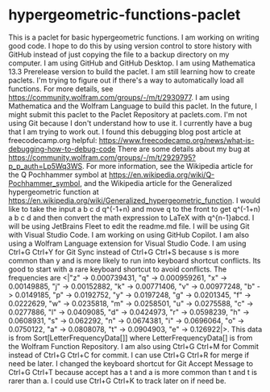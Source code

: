 # hypergeometric-functions-paclet
 This is a paclet for basic hypergeometric functions.
 I am working on writing good code.
 I hope to do this by using version control to store history with GitHub instead of just copying the file to a backup directory on my computer. I am using GitHub and GitHub Desktop.
 I am using Mathematica 13.3 Prerelease version to build the paclet.
 I am still learning how to create paclets.
 I'm trying to figure out if there's a way to automatically load all functions. For more details, see https://community.wolfram.com/groups/-/m/t/2930977.
 I am using Mathematica and the Wolfram Language to build this paclet.
 In the future, I might submit this paclet to the Paclet Repository at paclets.com.
 I'm not using Git because I don't understand how to use it.
 I currently have a bug that I am trying to work out.
 I found this debugging blog post article at freecodecamp.org helpful: https://www.freecodecamp.org/news/what-is-debugging-how-to-debug-code
 There are some details about my bug at https://community.wolfram.com/groups/-/m/t/2929795?p_p_auth=Lp5Wq3WS.
 For more information, see the Wikipedia article for the Q Pochhammer symbol at https://en.wikipedia.org/wiki/Q-Pochhammer_symbol, and the Wikipedia article for the Generalized hypergeometric function at https://en.wikipedia.org/wiki/Generalized_hypergeometric_function.
 I would like to take the input a b c d q^(-1+n) and move q to the front to get q^(-1+n) a b c d and then convert the math expression to LaTeX with q^{n-1}abcd.
 I will be using JetBrains Fleet to edit the readme.md file.
 I will be using Git with Visual Studio Code.
 I am working on using GitHub Copilot.
 I am also using a Wolfram Language extension for Visual Studio Code.
 I am using Ctrl+G Ctrl+Y for Git Sync instead of Ctrl+G Ctrl+S because s is more common than y and is more likely to run into keyboard shortcut conflicts. Its good to start with a rare keyboard shortcut to avoid conflicts.
 The frequencies are <|"z" -> 0.000739431, "q" -> 0.000959261, "x" -> 0.00149885, 
 "j" -> 0.00152882, "k" -> 0.00771406, "v" -> 0.00977248, 
 "b" -> 0.0149185, "p" -> 0.0192752, "y" -> 0.0197248, 
 "g" -> 0.0201345, "f" -> 0.0222629, "w" -> 0.0235818, 
 "m" -> 0.0258501, "u" -> 0.0275588, "c" -> 0.0277886, 
 "l" -> 0.0409085, "d" -> 0.0424973, "r" -> 0.0598239, 
 "h" -> 0.0608931, "s" -> 0.062292, "n" -> 0.0674381, 
 "i" -> 0.0696064, "o" -> 0.0750122, "a" -> 0.0808078, 
 "t" -> 0.0904903, "e" -> 0.126922|>.
 This data is from Sort[LetterFrequencyData[]] where LetterFrequencyData[] is from the Wolfram Function Repository.
 I am also using Ctrl+G Ctrl+M for Commit instead of Ctrl+G Ctrl+C for commit. I can use Ctrl+G Ctrl+R for merge if need be later. I changed the keyboard shortcut for Git Accept Message to Ctrl+G Ctrl+T because accept has a t and a is more common than t and t is rarer than a. I could use Ctrl+G Ctrl+K to track later on if need be.